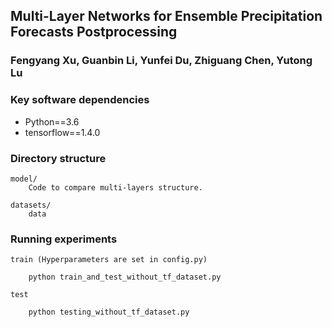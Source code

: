 ## Multi-Layer Networks for Ensemble Precipitation Forecasts Postprocessing

### Fengyang Xu, Guanbin Li, Yunfei Du, Zhiguang Chen, Yutong Lu


### Key software dependencies 

* Python==3.6
* tensorflow==1.4.0

### Directory structure
```
model/
    Code to compare multi-layers structure.

datasets/
    data
```

### Running experiments
```
train (Hyperparameters are set in config.py)

    python train_and_test_without_tf_dataset.py

test

    python testing_without_tf_dataset.py

```
